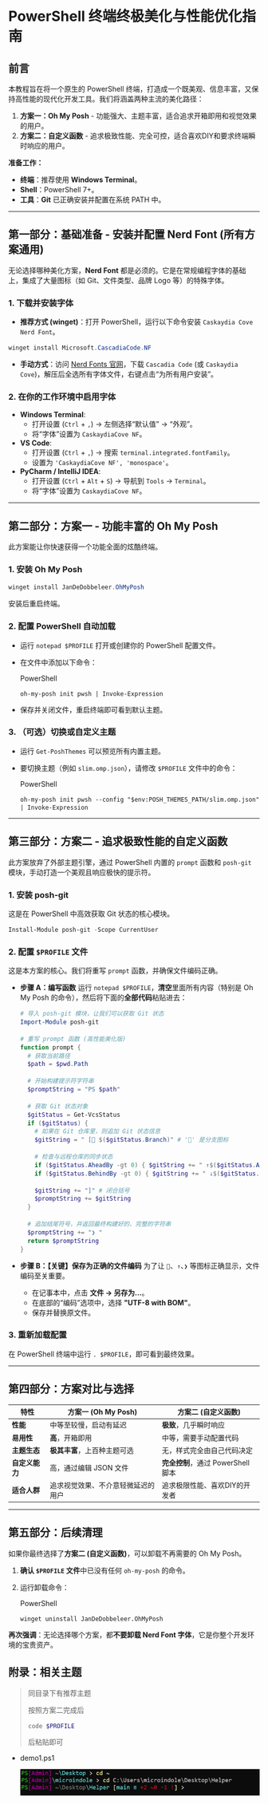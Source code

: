 # PowerShell 终端终极美化与性能优化指南

## 前言

本教程旨在将一个原生的 PowerShell 终端，打造成一个既美观、信息丰富，又保持高性能的现代化开发工具。我们将涵盖两种主流的美化路径：

1.  **方案一：Oh My Posh** - 功能强大、主题丰富，适合追求开箱即用和视觉效果的用户。
2.  **方案二：自定义函数** - 追求极致性能、完全可控，适合喜欢DIY和要求终端瞬时响应的用户。

**准备工作：**
* **终端**：推荐使用 **Windows Terminal**。
* **Shell**：PowerShell 7+。
* **工具**：**Git** 已正确安装并配置在系统 PATH 中。

---

## 第一部分：基础准备 - 安装并配置 Nerd Font (所有方案通用)

无论选择哪种美化方案，**Nerd Font** 都是必须的。它是在常规编程字体的基础上，集成了大量图标（如 Git、文件类型、品牌 Logo 等）的特殊字体。

### 1. 下载并安装字体
* **推荐方式 (winget)**：打开 PowerShell，运行以下命令安装 `Caskaydia Cove Nerd Font`。
```powershell
winget install Microsoft.CascadiaCode.NF
```
* **手动方式**：访问 [Nerd Fonts 官网](https://www.nerdfonts.com/font-downloads)，下载 `Cascadia Code` (或 `Caskaydia Cove`)，解压后全选所有字体文件，右键点击“为所有用户安装”。

### 2. 在你的工作环境中启用字体
* **Windows Terminal**:
    * 打开设置 (`Ctrl` + `,`) -> 左侧选择“默认值” -> “外观”。
    * 将“字体”设置为 `CaskaydiaCove NF`。
* **VS Code**:
    * 打开设置 (`Ctrl` + `,`) -> 搜索 `terminal.integrated.fontFamily`。
    * 设置为 `'CaskaydiaCove NF', 'monospace'`。
* **PyCharm / IntelliJ IDEA**:
    * 打开设置 (`Ctrl` + `Alt` + `S`) -> 导航到 `Tools` -> `Terminal`。
    * 将“字体”设置为 `CaskaydiaCove NF`。

---

## 第二部分：方案一 - 功能丰富的 Oh My Posh

此方案能让你快速获得一个功能全面的炫酷终端。

### 1. 安装 Oh My Posh
```powershell
winget install JanDeDobbeleer.OhMyPosh
```

安装后重启终端。



### 2. 配置 PowerShell 自动加载



- 运行 `notepad $PROFILE` 打开或创建你的 PowerShell 配置文件。

- 在文件中添加以下命令：

  PowerShell

  ```
  oh-my-posh init pwsh | Invoke-Expression
  ```

- 保存并关闭文件，重启终端即可看到默认主题。



### 3. （可选）切换或自定义主题



- 运行 `Get-PoshThemes` 可以预览所有内置主题。

- 要切换主题（例如 `slim.omp.json`），请修改 `$PROFILE` 文件中的命令：

  PowerShell

  ```
  oh-my-posh init pwsh --config "$env:POSH_THEMES_PATH/slim.omp.json" | Invoke-Expression
  ```

------



## 第三部分：方案二 - 追求极致性能的自定义函数



此方案放弃了外部主题引擎，通过 PowerShell 内置的 `prompt` 函数和 `posh-git` 模块，手动打造一个美观且响应极快的提示符。



### 1. 安装 posh-git



这是在 PowerShell 中高效获取 Git 状态的核心模块。

```powershell
Install-Module posh-git -Scope CurrentUser
```



### 2. 配置 `$PROFILE` 文件



这是本方案的核心。我们将重写 `prompt` 函数，并确保文件编码正确。

- **步骤 A：编写函数** 运行 `notepad $PROFILE`，**清空**里面所有内容（特别是 Oh My Posh 的命令），然后将下面的**全部代码**粘贴进去：

  ```powershell
  # 导入 posh-git 模块，让我们可以获取 Git 状态
  Import-Module posh-git
  
  # 重写 prompt 函数 (高性能美化版)
  function prompt {
    # 获取当前路径
    $path = $pwd.Path
  
    # 开始构建提示符字符串
    $promptString = "PS $path"
  
    # 获取 Git 状态对象
    $gitStatus = Get-VcsStatus
    if ($gitStatus) {
      # 如果在 Git 仓库里，则追加 Git 状态信息
      $gitString = " [ $($gitStatus.Branch)" # '' 是分支图标
  
      # 检查与远程仓库的同步状态
      if ($gitStatus.AheadBy -gt 0) { $gitString += " ↑$($gitStatus.AheadBy)" } # '↑' 代表本地领先
      if ($gitStatus.BehindBy -gt 0) { $gitString += " ↓$($gitStatus.BehindBy)" } # '↓' 代表本地落后
  
      $gitString += "]" # 闭合括号
      $promptString += $gitString
    }
  
    # 追加结尾符号，并返回最终构建好的、完整的字符串
    $promptString += "❯ "
    return $promptString
  }
  ```
  
- **步骤 B：【关键】保存为正确的文件编码** 为了让 ``、`↑`、`❯` 等图标正确显示，文件编码至关重要。

  - 在记事本中，点击 **文件 -> 另存为...**。
  - 在底部的“编码”选项中，选择 **"UTF-8 with BOM"**。
  - 保存并替换原文件。



### 3. 重新加载配置



在 PowerShell 终端中运行 `. $PROFILE`，即可看到最终效果。

------



## 第四部分：方案对比与选择



| 特性           | 方案一 (Oh My Posh)                | 方案二 (自定义函数)                |
| -------------- | ---------------------------------- | ---------------------------------- |
| **性能**       | 中等至较慢，启动有延迟             | **极致**，几乎瞬时响应             |
| **易用性**     | **高**，开箱即用                   | 中等，需要手动配置代码             |
| **主题生态**   | **极其丰富**，上百种主题可选       | 无，样式完全由自己代码决定         |
| **自定义能力** | 高，通过编辑 JSON 文件             | **完全控制**，通过 PowerShell 脚本 |
| **适合人群**   | 追求视觉效果、不介意轻微延迟的用户 | 追求极限性能、喜欢DIY的开发者      |

------



## 第五部分：后续清理



如果你最终选择了**方案二 (自定义函数)**，可以卸载不再需要的 Oh My Posh。

1. **确认 `$PROFILE` 文件**中已没有任何 `oh-my-posh` 的命令。

2. 运行卸载命令：

   PowerShell

   ```
   winget uninstall JanDeDobbeleer.OhMyPosh
   ```

**再次强调**：无论选择哪个方案，都**不要卸载 Nerd Font 字体**，它是你整个开发环境的宝贵资产。





## 附录：相关主题

> 同目录下有推荐主题
>
> 按照方案二完成后
>
> ```powershell
> code $PROFILE
> ```
>
> 后粘贴即可

- demo1.ps1

  ![image-20251001165641999](./powershell-prompt-setup-guide.assets/image-20251001165641999.png)